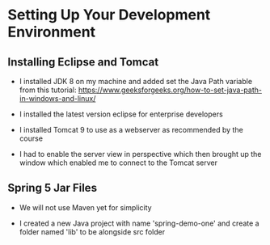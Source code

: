 # Setting Up Your Development Environment

## Installing Eclipse and Tomcat

- I installed JDK 8 on my machine and added set the Java Path variable from this tutorial: https://www.geeksforgeeks.org/how-to-set-java-path-in-windows-and-linux/

- I installed the latest version eclipse for enterprise developers

- I installed Tomcat 9 to use as a webserver as recommended by the course

- I had to enable the server view in perspective which then brought up the window which enabled me to connect to the Tomcat server

## Spring 5 Jar Files

- We will not use Maven yet for simplicity

- I created a new Java project with name 'spring-demo-one' and create a folder named 'lib' to be alongside src folder